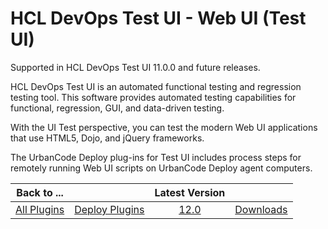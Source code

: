 # HCL DevOps Test UI - Web UI (Test UI)

Supported in HCL DevOps Test UI 11.0.0 and future releases.

HCL DevOps Test UI is an automated functional testing and regression testing tool. This software provides automated testing capabilities for functional, regression, GUI, and data-driven testing.

With the UI Test perspective, you can test the modern Web UI applications that use HTML5, Dojo, and jQuery frameworks.

The UrbanCode Deploy plug-ins for Test UI includes process steps for remotely running Web UI scripts on UrbanCode Deploy agent computers.


|Back to ...||Latest Version||
| :---: | :---: | :---: | :---: |
|[All Plugins](../../index.md)|[Deploy Plugins](../README.md)|[12.0](https://raw.githubusercontent.com/UrbanCode/IBM-UCD-PLUGINS/main/files/HCLDevOpsTestUIWebUI/DTUI-UITest-DD-HCL-12.0.zip)|[Downloads](downloads.md)|
